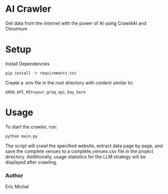 # AI Crawler
Get data from the internet with the power of AI using Crawl4AI and Chromium 


# Setup 

Install Dependencies
```
pip install -r requirements.txt
```

Create a .env file in the root directory with content similar to:
```
GROQ_API_KEY=your_groq_api_key_here
```

# Usage
To start the crawler, run:
```
python main.py
```
The script will crawl the specified website, extract data page by page, and save the complete venues to a complete_venues.csv file in the project directory. Additionally, usage statistics for the LLM strategy will be displayed after crawling.

### Author 
Eric Michel
